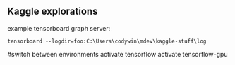 ## Kaggle explorations



example tensorboard graph server:
```
tensorboard --logdir=foo:C:\Users\codywin\mdev\kaggle-stuff\log
```

#switch between environments
activate tensorflow
activate tensorflow-gpu